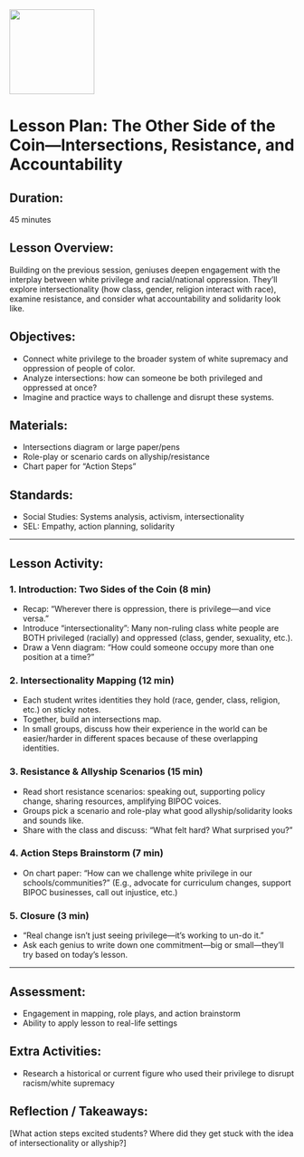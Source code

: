 <img src="https://github.com/Hgp-GeniusLabs/Curriculum/blob/10734f2c827128dde773ea4f266d154d46977866/Org-Wide/Assets/hgp_logo_original.png" width="150"/>

# Lesson Plan: The Other Side of the Coin—Intersections, Resistance, and Accountability

## **Duration:**
45 minutes

## **Lesson Overview:**
Building on the previous session, geniuses deepen engagement with the interplay between white privilege and racial/national oppression. They’ll explore intersectionality (how class, gender, religion interact with race), examine resistance, and consider what accountability and solidarity look like.

## **Objectives:**
- Connect white privilege to the broader system of white supremacy and oppression of people of color.
- Analyze intersections: how can someone be both privileged and oppressed at once?
- Imagine and practice ways to challenge and disrupt these systems.

## **Materials:**
- Intersections diagram or large paper/pens
- Role-play or scenario cards on allyship/resistance
- Chart paper for “Action Steps”

## **Standards:**
- Social Studies: Systems analysis, activism, intersectionality
- SEL: Empathy, action planning, solidarity

---

## **Lesson Activity:**

### 1. Introduction: Two Sides of the Coin (8 min)
- Recap: “Wherever there is oppression, there is privilege—and vice versa.”
- Introduce “intersectionality”: Many non-ruling class white people are BOTH privileged (racially) and oppressed (class, gender, sexuality, etc.).
- Draw a Venn diagram: “How could someone occupy more than one position at a time?”

### 2. Intersectionality Mapping (12 min)
- Each student writes identities they hold (race, gender, class, religion, etc.) on sticky notes.
- Together, build an intersections map.
- In small groups, discuss how their experience in the world can be easier/harder in different spaces because of these overlapping identities.

### 3. Resistance & Allyship Scenarios (15 min)
- Read short resistance scenarios: speaking out, supporting policy change, sharing resources, amplifying BIPOC voices.
- Groups pick a scenario and role-play what good allyship/solidarity looks and sounds like.
- Share with the class and discuss: “What felt hard? What surprised you?”

### 4. Action Steps Brainstorm (7 min)
- On chart paper: “How can we challenge white privilege in our schools/communities?” (E.g., advocate for curriculum changes, support BIPOC businesses, call out injustice, etc.)

### 5. Closure (3 min)
- “Real change isn’t just seeing privilege—it’s working to un-do it.”
- Ask each genius to write down one commitment—big or small—they’ll try based on today’s lesson.

---

## **Assessment:**
- Engagement in mapping, role plays, and action brainstorm
- Ability to apply lesson to real-life settings

## **Extra Activities:**
- Research a historical or current figure who used their privilege to disrupt racism/white supremacy

## **Reflection / Takeaways:**
[What action steps excited students? Where did they get stuck with the idea of intersectionality or allyship?]
